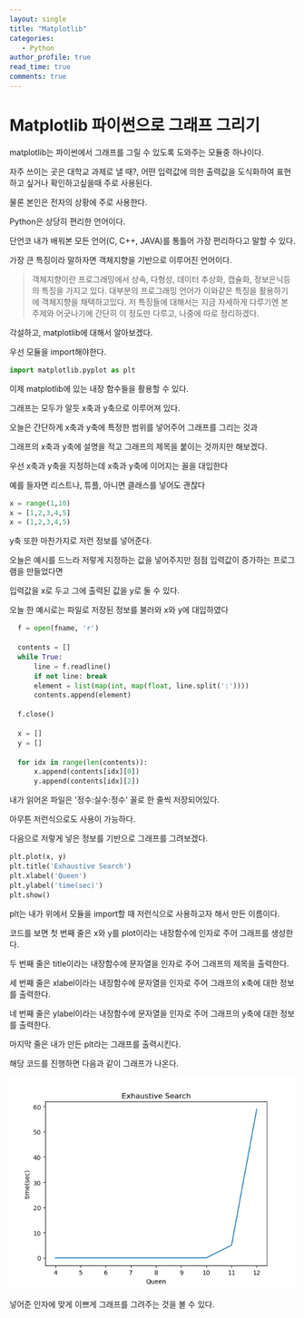 ```yaml
---
layout: single
title: "Matplotlib"
categories: 
   - Python
author_profile: true
read_time: true
comments: true
---
```


# Matplotlib 파이썬으로 그래프 그리기

matplotlib는 파이썬에서 그래프를 그릴 수 있도록 도와주는 모듈중 하나이다.

자주 쓰이는 곳은 대학교 과제로 낼 때?, 어떤 입력값에 의한 출력값을 도식화하여 표현하고 싶거나 확인하고싶을때 주로 사용된다.

물론 본인은 전자의 상황에 주로 사용한다.

Python은 상당히 편리한 언어이다.

단언코 내가 배워본 모든 언어(C, C++, JAVA)를 통틀어 가장 편리하다고 말할 수 있다.

가장 큰 특징이라 말하자면 객체지향을 기반으로 이루어진 언어이다.

> 객체지향이란 프로그래밍에서 상속, 다형성, 데이터 추상화, 캡슐화, 정보은닉등의 특징을 가지고 있다.
대부분의 프로그래밍 언어가 이와같은 특징을 활용하기에 객체지향을 채택하고있다.
저 특징들에 대해서는 지금 자세하게 다루기엔 본 주제와 어긋나기에 간단히 이 정도만 다루고, 나중에 따로 정리하겠다.

각설하고, matplotlib에 대해서 알아보겠다.

우선 모듈을 import해야한다.

```python
import matplotlib.pyplot as plt
```

이제 matplotlib에 있는 내장 함수들을 활용할 수 있다.

그래프는 모두가 알듯 x축과 y축으로 이루어져 있다.

오늘은 간단하게 x축과 y축에 특정한 범위를 넣어주어 그래프를 그리는 것과

그래프의 x축과 y축에 설명을 적고 그래프의 제목을 붙이는 것까지만 해보겠다.

우선 x축과 y축을 지정하는데 x축과 y축에 이어지는 꼴을 대입한다

예를 들자면 리스트나, 튜플, 아니면 클래스를 넣어도 괜찮다

```python
x = range(1,10)
x = [1,2,3,4,5]
x = (1,2,3,4,5)
```

y축 또한 마찬가지로 저런 정보를 넣어준다.

오늘은 예시를 드느라 저렇게 지정하는 값을 넣어주지만 점점 입력값이 증가하는 프로그램을 만들었다면

입력값을 x로 두고 그에 출력된 값을 y로 둘 수 있다.

오늘 한 예시로는 파일로 저장된 정보를 불러와 x와 y에 대입하였다

```python
  f = open(fname, 'r')

  contents = []
  while True:
      line = f.readline()
      if not line: break
      element = list(map(int, map(float, line.split(':'))))
      contents.append(element)

  f.close()

  x = []
  y = []

  for idx in range(len(contents)):
      x.append(contents[idx][0])
      y.append(contents[idx][2])
```

내가 읽어온 파일은 '정수:실수:정수' 꼴로 한 줄씩 저장되어있다.

아무튼 저런식으로도 사용이 가능하다.

다음으로 저렇게 넣은 정보를 기반으로 그래프를 그려보겠다.

```python
plt.plot(x, y)
plt.title('Exhaustive Search')
plt.xlabel('Queen')
plt.ylabel('time(sec)')
plt.show()
```

plt는 내가 위에서 모듈을 import할 때 저런식으로 사용하고자 해서 만든 이름이다.

코드를 보면 첫 번째 줄은 x와 y를 plot이라는 내장함수에 인자로 주어 그래프를 생성한다.

두 번째 줄은 title이라는 내장함수에 문자열을 인자로 주어 그래프의 제목을 출력한다.

세 번째 줄은 xlabel이라는 내장함수에 문자열을 인자로 주어 그래프의 x축에 대한 정보를 출력한다.

네 번째 줄은 ylabel이라는 내장함수에 문자열을 인자로 주어 그래프의 y축에 대한 정보를 출력한다.

마지막 줄은 내가 만든 plt라는 그래프를 출력시킨다.

해당 코드를 진행하면 다음과 같이 그래프가 나온다.

![exhaustive_search_picture](/../assets/img/exhaustive_time.png)

넣어준 인자에 맞게 이쁘게 그래프를 그려주는 것을 볼 수 있다.
